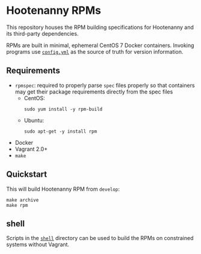 # Hootenanny RPMs

This repository houses the RPM building specifications for Hootenanny and its
third-party dependencies.

RPMs are built in minimal, ephemeral CentOS 7 Docker containers.  Invoking programs
use [`config.yml`](./config.yml) as the source of truth for version information.

## Requirements

* `rpmspec`: required to properly parse `spec` files properly so that
  containers may get their package requirements directly from the spec
  files
  * CentOS:
    ```
    sudo yum install -y rpm-build
    ```
  * Ubuntu:
    ```
    sudo apt-get -y install rpm
    ```
* Docker
* Vagrant 2.0+
* `make`

## Quickstart

This will build Hootenanny RPM from `develop`:

```
make archive
make rpm
```

## shell

Scripts in the [`shell`](./shell) directory can be used to build the RPMs
on constrained systems without Vagrant.
